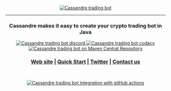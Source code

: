 <p align="center">
    <a href="https://trading-bot.cassandre.tech">
        <img    src="https://trading-bot.cassandre.tech/assets/images/logo/cassandre-trading-bot-full-medium.png"
                alt="Cassandre trading bot"/>
    </a>
</p>

<hr>

<h3 align="center">Cassandre makes it easy to create your crypto trading bot in Java</h2>

<p align="center">
    <a href="https://discord.gg/sv3VXuTgFS">
        <img    src="https://img.shields.io/discord/796141274171310110.svg?logo=discord&label=Discord"
                alt="Cassandre trading bot discord" />
    </a>
    <a href="https://www.codacy.com/gh/cassandre-tech/cassandre-trading-bot?utm_source=github.com&amp;utm_medium=referral&amp;utm_content=cassandre-tech/cassandre-trading-bot&amp;utm_campaign=Badge_Grade">
        <img    src="https://api.codacy.com/project/badge/Grade/f26dc41008a64bb18dcd404b46b69fc8"
                alt="Cassandre trading bot codacy" />
    </a>
    <a href="https://search.maven.org/search?q=g:tech.cassandre.trading.bot">
        <img    src="https://img.shields.io/maven-central/v/tech.cassandre.trading.bot/cassandre-trading-bot-project.svg?label=Maven%20Central"
                alt="Cassandre trading bot on Maven Central Repository" />
    </a>
</p>

<h3 align="center">
    <a href="https://trading-bot.cassandre.tech/">Web site</a> |
    <a href="https://trading-bot.cassandre.tech/learn/quickstart">Quick Start</a> | 
    <a href="https://twitter.com/cassandretech">Twitter</a> | 
    <a href="mailto:contact@cassandre.tech">Contact us</a>
</h3>
<br>
<p align="center">
    <a href="https://github.com/cassandre-tech/cassandre-trading-bot/actions">
        <img    src="https://github.com/cassandre-tech/cassandre-trading-bot/workflows/Continuous%20integration/badge.svg"
                alt="Cassandre trading bot integration with gitHub actions" />
    </a>
</p>